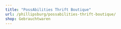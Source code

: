 ```yaml
---
title: "PossAbilities Thrift Boutique"
url: /phillipsburg/possabilities-thrift-boutique/
shop: Gebrauchtwaren
---
```

